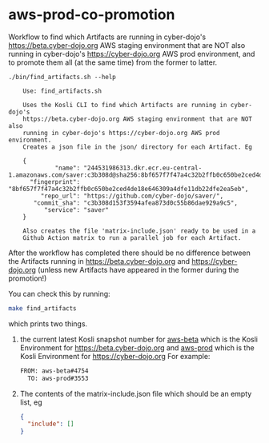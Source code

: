 # aws-prod-co-promotion

Workflow to find which Artifacts are running in cyber-dojo's https://beta.cyber-dojo.org AWS staging environment
that are NOT also running in cyber-dojo's https://cyber-dojo.org AWS prod environment, and to promote them
all (at the same time) from the former to latter.

```shell
./bin/find_artifacts.sh --help
```

```
    Use: find_artifacts.sh

    Uses the Kosli CLI to find which Artifacts are running in cyber-dojo's
    https://beta.cyber-dojo.org AWS staging environment that are NOT also
    running in cyber-dojo's https://cyber-dojo.org AWS prod environment.
    Creates a json file in the json/ directory for each Artifact. Eg

    {
             "name": "244531986313.dkr.ecr.eu-central-1.amazonaws.com/saver:c3b308d@sha256:8bf657f7f47a4c32b2ffb0c650be2ced4de18e646309a4dfe11db22dfe2ea5eb",
      "fingerprint": "8bf657f7f47a4c32b2ffb0c650be2ced4de18e646309a4dfe11db22dfe2ea5eb",
         "repo_url": "https://github.com/cyber-dojo/saver/",
       "commit_sha": "c3b308d153f3594afea873d0c55b86dae929a9c5",
          "service": "saver"
    }

    Also creates the file 'matrix-include.json' ready to be used in a
    Github Action matrix to run a parallel job for each Artifact.
```

After the workflow has completed there should be no difference between the Artifacts
running in https://beta.cyber-dojo.org and https://cyber-dojo.org
(unless new Artifacts have appeared in the former during the promotion!)

You can check this by running:
```bash
make find_artifacts
```
which prints two things.

1. the current latest Kosli snapshot number for 
    [aws-beta](https://app.kosli.com/cyber-dojo/environments/aws-beta/snapshots/) which is the Kosli Environment for https://beta.cyber-dojo.org and
    [aws-prod](https://app.kosli.com/cyber-dojo/environments/aws-prod/snapshots/) which is the Kosli Environment for https://cyber-dojo.org
    For example:
    ```bash
    FROM: aws-beta#4754
      TO: aws-prod#3553
    ```
2. The contents of the matrix-include.json file which should be an empty list, eg
    ```json
    {
      "include": []
    }
    ```
